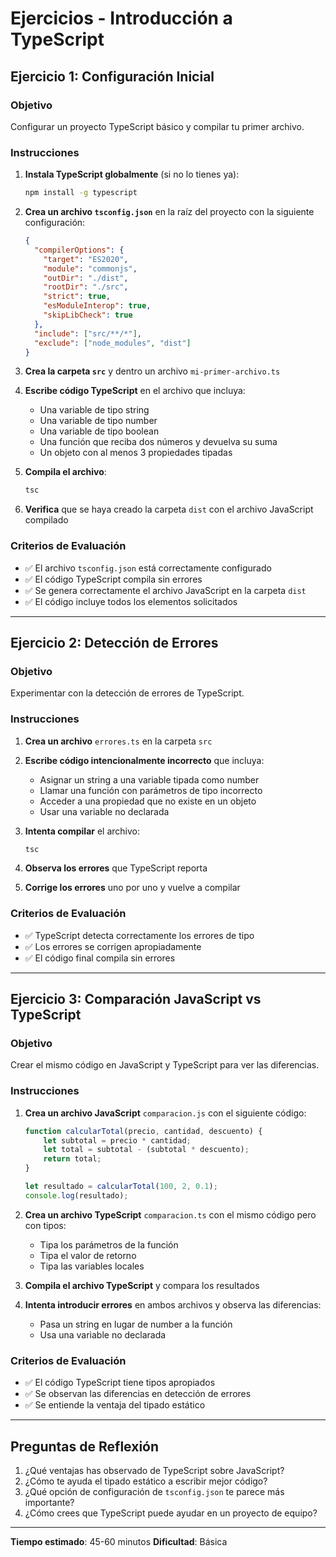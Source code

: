 # Ejercicios - Introducción a TypeScript

## Ejercicio 1: Configuración Inicial

### Objetivo
Configurar un proyecto TypeScript básico y compilar tu primer archivo.

### Instrucciones

1. **Instala TypeScript globalmente** (si no lo tienes ya):
   ```bash
   npm install -g typescript
   ```

2. **Crea un archivo `tsconfig.json`** en la raíz del proyecto con la siguiente configuración:
   ```json
   {
     "compilerOptions": {
       "target": "ES2020",
       "module": "commonjs",
       "outDir": "./dist",
       "rootDir": "./src",
       "strict": true,
       "esModuleInterop": true,
       "skipLibCheck": true
     },
     "include": ["src/**/*"],
     "exclude": ["node_modules", "dist"]
   }
   ```

3. **Crea la carpeta `src`** y dentro un archivo `mi-primer-archivo.ts`

4. **Escribe código TypeScript** en el archivo que incluya:
   - Una variable de tipo string
   - Una variable de tipo number
   - Una variable de tipo boolean
   - Una función que reciba dos números y devuelva su suma
   - Un objeto con al menos 3 propiedades tipadas

5. **Compila el archivo**:
   ```bash
   tsc
   ```

6. **Verifica** que se haya creado la carpeta `dist` con el archivo JavaScript compilado

### Criterios de Evaluación
- ✅ El archivo `tsconfig.json` está correctamente configurado
- ✅ El código TypeScript compila sin errores
- ✅ Se genera correctamente el archivo JavaScript en la carpeta `dist`
- ✅ El código incluye todos los elementos solicitados

---

## Ejercicio 2: Detección de Errores

### Objetivo
Experimentar con la detección de errores de TypeScript.

### Instrucciones

1. **Crea un archivo** `errores.ts` en la carpeta `src`

2. **Escribe código intencionalmente incorrecto** que incluya:
   - Asignar un string a una variable tipada como number
   - Llamar una función con parámetros de tipo incorrecto
   - Acceder a una propiedad que no existe en un objeto
   - Usar una variable no declarada

3. **Intenta compilar** el archivo:
   ```bash
   tsc
   ```

4. **Observa los errores** que TypeScript reporta

5. **Corrige los errores** uno por uno y vuelve a compilar

### Criterios de Evaluación
- ✅ TypeScript detecta correctamente los errores de tipo
- ✅ Los errores se corrigen apropiadamente
- ✅ El código final compila sin errores

---

## Ejercicio 3: Comparación JavaScript vs TypeScript

### Objetivo
Crear el mismo código en JavaScript y TypeScript para ver las diferencias.

### Instrucciones

1. **Crea un archivo JavaScript** `comparacion.js` con el siguiente código:
   ```javascript
   function calcularTotal(precio, cantidad, descuento) {
       let subtotal = precio * cantidad;
       let total = subtotal - (subtotal * descuento);
       return total;
   }
   
   let resultado = calcularTotal(100, 2, 0.1);
   console.log(resultado);
   ```

2. **Crea un archivo TypeScript** `comparacion.ts` con el mismo código pero con tipos:
   - Tipa los parámetros de la función
   - Tipa el valor de retorno
   - Tipa las variables locales

3. **Compila el archivo TypeScript** y compara los resultados

4. **Intenta introducir errores** en ambos archivos y observa las diferencias:
   - Pasa un string en lugar de number a la función
   - Usa una variable no declarada

### Criterios de Evaluación
- ✅ El código TypeScript tiene tipos apropiados
- ✅ Se observan las diferencias en detección de errores
- ✅ Se entiende la ventaja del tipado estático

---

## Preguntas de Reflexión

1. ¿Qué ventajas has observado de TypeScript sobre JavaScript?
2. ¿Cómo te ayuda el tipado estático a escribir mejor código?
3. ¿Qué opción de configuración de `tsconfig.json` te parece más importante?
4. ¿Cómo crees que TypeScript puede ayudar en un proyecto de equipo?

---

**Tiempo estimado**: 45-60 minutos
**Dificultad**: Básica
